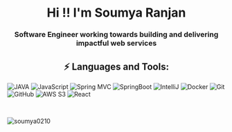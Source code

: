 <h1 align="center"> Hi !! I'm Soumya Ranjan </h1>
<h3 align="center">Software Engineer working towards building and delivering impactful web services</h3>

<p align="left">
<h2 align="center">⚡ Languages and Tools:</h2>


![JAVA](https://img.shields.io/badge/-Java-black?style=flat-square&logo=java)
![JavaScript](https://img.shields.io/badge/-JavaScript-black?style=flat-square&logo=javascript)
![Spring MVC](https://img.shields.io/badge/-SpringMVC-black?style=flat-square&logo=spring)
![SpringBoot](https://img.shields.io/badge/-SpringBoot-black?style=flat-square&logo=springboot)
![IntelliJ](https://img.shields.io/badge/-IntelliJ-black?style=flat-square&logo=intelliJIdea)
![Docker](https://img.shields.io/badge/-Docker-black?style=flat-square&logo=docker)
![Git](https://img.shields.io/badge/-Git-black?style=flat-square&logo=git)
![GitHub](https://img.shields.io/badge/-GitHub-181717?style=flat-square&logo=github)
![AWS S3](https://img.shields.io/badge/-AmazonWebServices-black?style=flat-square&logo=AWS)
![React](https://img.shields.io/badge/-React-black?style=flat-square&logo=react)

<p align="center">
<br />
  <p><img align="center"
    src="https://github-readme-stats.vercel.app/api/top-langs?username=soumya0210&show_icons=true&locale=en&bg_color=0d1117&text_color=ffffff&layout=compact"
    alt="soumya0210" 
    bg_color=#808080/></p>
</div>
<br />
